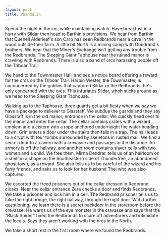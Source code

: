 ```yaml
---
layout: post
title: Phandalin
---
```

Spend the night in the inn, while maintaining watch. Have breakfast in a hurry with Sildar then head to Barthin's provisions. We hear from Barthin that Quenell Alderleaf's son Carp has seen Redbrands near a cave in the wood outside their farm. A little bit North is a mining camp with Gundrand's brothers. We hear that the Miner's Exchange isn't getting any trouble from the Redbrands.  The Sleeping Giant Taphouse near the ruined manor is crawling with Redbrands. There is also a band of orcs harassing people off the Triboar Trail.

We head to the Townmaster Hall, and see a notice board offering a reward for the orcs on the Triboar Trail. Harbin Wester, the Townmaster, is unconcerned by the goblins that captured Sildar or the Redbrands, he's only concerned with the orcs.  This infuriates Sildar, whoh sticks around as we head to the Sleeping Giant Taphouse.

Walking up to the Taphouse, three guards get a bit fiesty when we say we have a package to deliever to Glasstaff. We subdue the guards and they say Glasstaff is in the old manor; entrance in the cellar. We quickly head over to the manor and enter the cellar. The cellar contains crates with a wizard emblem and a cistern with a rope anchored underneight the water heading down. Grin enters a door under the stairs then falls in a trap. The hall leads to a crypt with four tombs surrounded by skeletons in rusted mail. We find a secret door to a cavern with a crevasse and passages in the distance. An armory is off the hallway, and another room contains slaver cells with two women and a child. We free them, Mirna Dendrar, tells us of an heirloom on a shelf in a shope on the Southeastern side of Thundertree, an abandoned ghost town, as a reward. She also tells us to be careful of the wizard and his furry friends, and asks us to look for her husband Thel who was also captured.

We escorted the freed prisoners out of the cellar dressed in Redbrand cloaks. Near the cellar entrance Zera checks a door and finds Redbrands. We take a prisoner and lock him in a cell. The Redbrand prisoner tells us to take the right bridge, the right hallway, through the right door. With further questioning, we learn there is a secret backdoor in the storeroom before the crevasse. He warns us of the eye monster in the cravasse and says that the "Black Spider" hired the Redbrands to scare off adventurers and intimidate the locals. Says they aren't working with the orcs in the North.

We take a short rest in the first room where we found the Redbrands.
